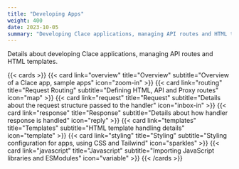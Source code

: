 ```yaml
---
title: "Developing Apps"
weight: 400
date: 2023-10-05
summary: "Developing Clace applications, managing API routes and HTML templates"
---
```


Details about developing Clace applications, managing API routes and HTML templates.

{{< cards >}}
{{< card link="overview" title="Overview" subtitle="Overview of a Clace app, sample apps" icon="zoom-in" >}}
{{< card link="routing" title="Request Routing" subtitle="Defining HTML, API and Proxy routes" icon="map" >}}
{{< card link="request" title="Request" subtitle="Details about the request structure passed to the handler" icon="inbox-in" >}}
{{< card link="response" title="Response" subtitle="Details about how handler response is handled" icon="reply" >}}
{{< card link="templates" title="Templates" subtitle="HTML template handling details" icon="template" >}}
{{< card link="styling" title="Styling" subtitle="Styling configuration for apps, using CSS and Tailwind" icon="sparkles" >}}
{{< card link="javascript" title="Javascript" subtitle="Importing JavaScript libraries and ESModules" icon="variable" >}}
{{< /cards >}}
